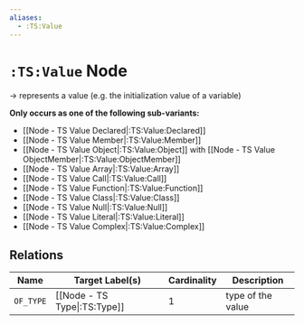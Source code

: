 ```yaml
---
aliases:
  - :TS:Value
---
```

# `:TS:Value` Node

-> represents a value (e.g. the initialization value of a variable)

**Only occurs as one of the following sub-variants:**
- [[Node - TS Value Declared|:TS:Value:Declared]]
- [[Node - TS Value Member|:TS:Value:Member]]
- [[Node - TS Value Object|:TS:Value:Object]] with [[Node - TS Value ObjectMember|:TS:Value:ObjectMember]]
- [[Node - TS Value Array|:TS:Value:Array]]
- [[Node - TS Value Call|:TS:Value:Call]]
- [[Node - TS Value Function|:TS:Value:Function]]
- [[Node - TS Value Class|:TS:Value:Class]]
- [[Node - TS Value Null|:TS:Value:Null]]
- [[Node - TS Value Literal|:TS:Value:Literal]]
- [[Node - TS Value Complex|:TS:Value:Complex]]

## Relations

| Name      | Target Label(s)              | Cardinality | Description       |
| --------- | ---------------------------- | ----------- | ----------------- |
| `OF_TYPE` | [[Node - TS Type\|:TS:Type]] | 1           | type of the value |
